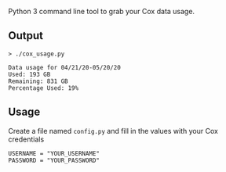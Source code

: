 Python 3 command line tool to grab your Cox data usage. 


## Output

    > ./cox_usage.py

    Data usage for 04/21/20-05/20/20
    Used: 193 GB
    Remaining: 831 GB
    Percentage Used: 19%


## Usage

Create a file named `config.py` and fill in the values with your Cox credentials 

    USERNAME = "YOUR_USERNAME"
    PASSWORD = "YOUR_PASSWORD"
